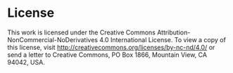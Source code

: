 # License

This work is licensed under the Creative Commons Attribution-NonCommercial-NoDerivatives 4.0 International License. To view a copy of this license, visit <http://creativecommons.org/licenses/by-nc-nd/4.0/> or send a letter to Creative Commons, PO Box 1866, Mountain View, CA 94042, USA.
